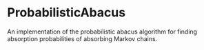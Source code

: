 # ProbabilisticAbacus
An implementation of the probabilistic abacus algorithm for finding absorption probabilities of absorbing Markov chains.

